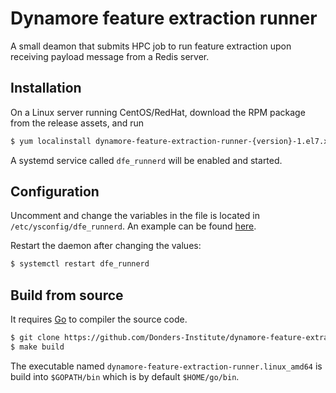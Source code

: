 # Dynamore feature extraction runner

A small deamon that submits HPC job to run feature extraction upon receiving payload message from a Redis server.

## Installation

On a Linux server running CentOS/RedHat, download the RPM package from the release assets, and run

```bash
$ yum localinstall dynamore-feature-extraction-runner-{version}-1.el7.x86_64.rpm
```

A systemd service called `dfe_runnerd` will be enabled and started.

## Configuration

Uncomment and change the variables in the file is located in `/etc/ysconfig/dfe_runnerd`.  An example can be found [here](scripts/dfe_runnerd.env).

Restart the daemon after changing the values:

```bash
$ systemctl restart dfe_runnerd
```

## Build from source

It requires [Go](https://golang.org) to compiler the source code.

```bash
$ git clone https://github.com/Donders-Institute/dynamore-feature-extraction-runner.git
$ make build
```

The executable named `dynamore-feature-extraction-runner.linux_amd64` is build into `$GOPATH/bin` which is by default `$HOME/go/bin`.
